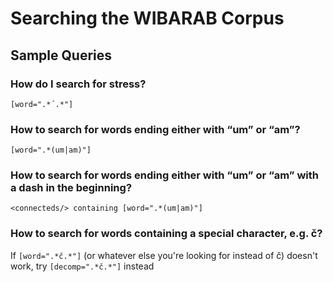 # Searching the WIBARAB Corpus

## Sample Queries

### How do I search for stress?

`[word=".*´.*"]`

### How to search for words ending either with “um” or “am”? 

`[word=".*(um|am)"]`

### How to search for words ending either with “um” or “am” with a dash in the beginning? 

`<connecteds/> containing [word=".*(um|am)"]` 

### How to search for words containing a special character, e.g. č? 

If `[word=".*č.*"]` (or whatever else you're looking for instead of č) doesn't work, try `[decomp=".*č.*"]` instead

